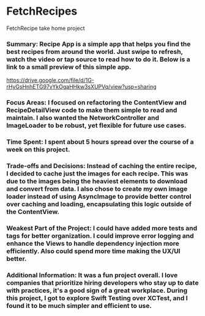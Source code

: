 # FetchRecipes
FetchRecipe take home project

### Summary: Recipe App is a simple app that helps you find the best recipes from around the world. Just swipe to refresh, watch the video or tap source to read how to do it. Below is a link to a small preview of this simple app.
https://drive.google.com/file/d/1G-rHyGsHnhETG97vYkOgaHHkw3sXUPVq/view?usp=sharing

### Focus Areas: I focused on refactoring the ContentView and RecipeDetailView code to make them simple to read and maintain. I also wanted the NetworkController and ImageLoader to be robust, yet flexible for future use cases.

### Time Spent: I spent about 5 hours spread over the course of a week on this project.

### Trade-offs and Decisions: Instead of caching the entire recipe, I decided to cache just the images for each recipe. This was due to the images being the heaviest elements to download and convert from data. I also chose to create my own image loader instead of using AsyncImage to provide better control over caching and loading, encapsulating this logic outside of the ContentView.

### Weakest Part of the Project: I could have added more tests and tags for better organization. I could improve error logging and enhance the Views to handle dependency injection more efficiently. Also could spend more time making the UX/UI better.

### Additional Information: It was a fun project overall. I love companies that prioritize hiring developers who stay up to date with practices, it's a good sign of a great workplace. During this project, I got to explore Swift Testing over XCTest, and I found it to be much simpler and efficient to use.
